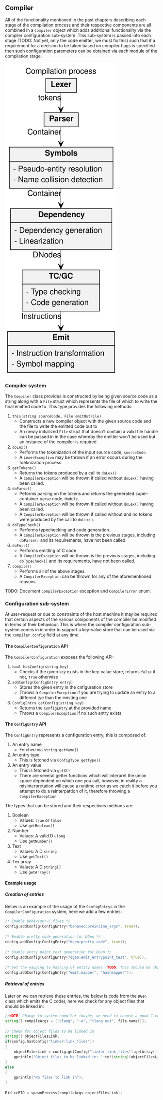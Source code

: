 ## Compiler

All of the functionality mentioned in the past chapters describing each
stage of the compilation process and their respective components are all
combined in a `Compiler` object which adds additional functionality via
the compiler configuration sub-system. This sub-system is passed into
each stage (TODO: Not yet, only the code emitter, we must fix this) such
that if a requirement for a decision to be taken based on compiler flags
is specified then such configuration paremeters can be obtained via each
module of the compilation stage.

![](docs/graphs/pandocplot6118349527803707673.svg)

### Compiler system

The `Compiler` class provides is constructed by being given source code
as a string along with a `File` struct which represents the file of
which to write the final emitted code to. This type provides the
following methods:

1.  `this(string sourceCode, File emitOutFile)`
    -   Constructs a new compiler object with the given source code and
        the file to write the emitted code out to
    -   An newly initialized `File` struct that doesn't contain a valid
        file handle can be passed in in the case whereby the emitter
        won't be used but an instance of the compiler is required
2.  `doLex()`
    -   Performs the tokenization of the input source code,
        `sourceCode`.
    -   A `LexerException` may be thrown if an error occurs during the
        toeknization process.
3.  `getTokens()`
    -   Returns the tokens produced by a call to `doLex()`
    -   A `CompilerException` will be thrown if called without `doLex()`
        having been called.
4.  `doParse()`
    -   Peforms parsing on the tokens and returns the generated
        super-container parse node, `Module`.
    -   A `CompilerException` will be thrown if called without `doLex()`
        having been called.
    -   A `CompilerException` will be thrown if called without and no
        tokens were produced by the call to `doLex()`.
5.  `doTypeCheck()`
    -   Performs typechecking and code generation.
    -   A `CompilerException` will be thrown is the previous stages,
        including `doParse()` and its requirements, have not been
        called.
6.  `doEmit()`
    -   Performs emitting of C code
    -   A `CompilerException` will be thrown is the previous stages,
        including `doTypeCheck()` and its requirements, have not been
        called.
7.  `compile()`
    -   Performs all of the above stages.
    -   A `CompilerException` can be thrown for any of the
        aforementioned reasons.

TODO: Document `CompilerException` exception and `CompilerError` enum.

### Configuration sub-system

At user-request or due to constraints of the host machine it may be
required that certain aspects of the various components of the compiler
be modified in terms of their behaviour. This is where the compiler
configuration sub-system comes in in order to support a key-value store
that can be used via the `compiler.config` field at any time.

#### The `CompilerConfiguration` API

The `CompilerConfiguration` exposes the following API:

1.  `bool hasConfig(string key)`
    -   Checks if the given `key` exists in the key-value store, returns
        `false` if not, `true` otherwise
2.  `addConfig(ConfigEntry entry)`
    -   Stores the given entry in the cnfiguration store
    -   Throws a `CompilerException` if you are trying to update an
        entry to a different tye than the existing one
3.  `ConfigEntry getConfig(string key)`
    -   Returns the `ConfigEntry` at the provided name
    -   Throws a `CompilerException` if no such entry exists

#### The `ConfigEntry` API

The `ConfigEntry` represents a configuration entry, this is composed of:

1.  An entry name
    -   Fetched via `string getName()`
2.  An entry type
    -   This is fetched via `ConfigType getType()`
3.  An entry value
    -   This is fetched via `getX()`
    -   There are several getter functions which will interpret the
        union space dependent on which one you call, however, in reality
        a misinterpretation will cause a runtime error as we catch it
        before you attempt to do a reinterpattion of it, therefore
        throwing a `CompilerException`

The types that can be stored and their respectives methods are:

1.  Boolean
    -   Values: `true` or `false`
    -   Use `getBoolean()`
2.  Number
    -   Values: A valid D `ulong`
    -   Use `getNumber()`
3.  Text
    -   Values: A D `string`
    -   Use `getText()`
4.  Tex array
    -   Values: A D `string[]`
    -   Use `getArray()`

#### Example usage

##### Creation of entries

Below is an example of the usage of the `ConfigEntry`s in the
`CompilerConfiguration` system, here we add a few entries:

``` {.d .numberLines}
/* Enable Behaviour-C fixes */
config.addConfig(ConfigEntry("behavec:preinline_args", true));

/* Enable pretty code generation for DGen */
config.addConfig(ConfigEntry("dgen:pretty_code", true));

/* Enable entry point test generation for DGen */
config.addConfig(ConfigEntry("dgen:emit_entrypoint_test", true));

/* Set the mapping to hashing of entity names (TODO: This should be changed before release) */
config.addConfig(ConfigEntry("emit:mapper", "hashmapper"));
```

##### Retrieval of entries

Later on we can retrieve these entries, the below is code from the
`DGen` class which emits the C code), here we check for any object files
that should be linked in:

``` {.d .numberLines}
//NOTE: Change to system compiler (maybe, we need to choose a good C compiler)
string[] compileArgs = ["clang", "-o", "tlang.out", file.name()];

// Check for object files to be linked in
string[] objectFilesLink;
if(config.hasConfig("linker:link_files"))
{
    objectFilesLink = config.getConfig("linker:link_files").getArray();
    gprintln("Object files to be linked in: "~to!(string)(objectFilesLink));
}
else
{
    gprintln("No files to link in");
}

Pid ccPID = spawnProcess(compileArgs~objectFilesLink);
```
